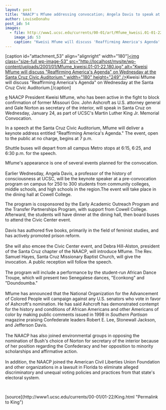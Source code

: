 ```yaml
---
layout: post
title: "NAACP's Mfume addressing convocation; Angela Davis to speak at outreach event"
author: LouiseDonahu
post_id: 54
images:
  - file: http://www1.ucsc.edu/currents/00-01/art/Mfume_kweisi.01-01-22.180.jpg
    image_id: 53
    caption: "Kweisi Mfume will discuss 'Reaffirming America's Agenda' on Wednesday at the Santa Cruz Civic Auditorium."
---
```


[caption id="attachment_53" align="alignright" width="180"]<a href="http://localhost/mysite/wp-content/uploads/2001/01/Mfume_kweisi.01-01-22.180.jpg"><img class="size-full wp-image-53" src="http://localhost/mysite/wp-content/uploads/2001/01/Mfume_kweisi.01-01-22.180.jpg" alt="Kweisi Mfume will discuss "Reaffirming America's Agenda" on Wednesday at the Santa Cruz Civic Auditorium." width="180" height="249" /></a>Kweisi Mfume will discuss "Reaffirming America's Agenda" on Wednesday at the Santa Cruz Civic Auditorium.[/caption]
<p>
  <a href="mailto:XX@cats.ucsc.edu">e</a> NAACP President Kweisi Mfume, who has been active in the fight to block confirmation of former Missouri Gov. John Ashcroft as U.S. attorney general and Gale Norton as secretary of the interior, will speak in Santa Cruz on Wednesday, January 24, as part of UCSC's Martin Luther King Jr. Memorial Convocation.
</p>In a speech at the Santa Cruz Civic Auditorium, Mfume will deliver a keynote address entitled "Reaffirming America's Agenda." The event, open to the public at no charge, begins at 7 p.m.
<p>
  Shuttle buses will depart from all campus Metro stops at 6:15, 6:25, and 6:30 p.m. for the speech.
</p>
<p>
  Mfume's appearance is one of several events planned for the convocation.<br>
  <br>
  Earlier Wednesday, Angela Davis, a professor of the history of consciousness at UCSC, will be the keynote speaker at a pre-convocation program on campus for 250 to 300 students from community colleges, middle schools, and high schools in the region.The event will take place in the dining hall at Cowell College.
</p>
<p>
  The program is cosponsored by the Early Academic Outreach Program and the Transfer Partnerships Program, with support from Cowell College. Afterward, the students will have dinner at the dining hall, then board buses to attend the Civic Center event.<br>
  <br>
  Davis has authored five books, primarily in the field of feminist studies, and has actively promoted prison reform.<br>
  <br>
  She will also emcee the Civic Center event, and Debra Hill-Alston, president of the Santa Cruz chapter of the NAACP, will introduce Mfume. The Rev. Samuel Hayes, Santa Cruz Missionary Baptist Church, will give the invocation. A public reception will follow the speech.<br>
  <br>
  The program will include a performance by the student-run African Dance Troupe, which will present two Senegalese dances, "Econkong" and "Doundoumba."<br>
  <br>
  Mfume has announced that the National Organization for the Advancement of Colored People will campaign against any U.S. senators who vote in favor of Ashcroft's nomination. He has said Ashcroft has demonstrated contempt for the history and conditions of African Americans and other Americans of color by making public comments issued in 1998 in <i>Southern Partisan</i> magazine praising Confederate leaders Robert E. Lee, Stonewall Jackson, and Jefferson Davis.<br>
  <br>
  The NAACP has also joined environmental groups in opposing the nomination of Bush's choice of Norton for secretary of the interior because of her position regarding the Confederacy and her opposition to minority scholarships and affirmative action.<br>
  <br>
  In addition, the NAACP joined the American Civil Liberties Union Foundation and other organizations in a lawsuit in Florida to eliminate alleged discriminatory and unequal voting policies and practices from that state's electoral system.
</p>
<p>
  <br>

</p>
[source](http://www1.ucsc.edu/currents/00-01/01-22/King.html "Permalink to King")
